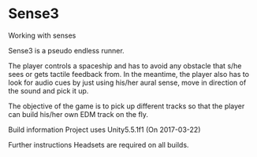 # Sense3
Working with senses

Sense3 is a pseudo endless runner.

The player controls a spaceship and has to avoid any obstacle that s/he sees or gets tactile feedback from. 
In the meantime, the player also has to look for audio cues by just using his/her aural sense, move in direction of the sound and pick it up.

The objective of the game is to pick up different tracks so that the player can build his/her own EDM track on the fly.


Build information
Project uses Unity5.5.1f1 (On 2017-03-22)

Further instructions
Headsets are required on all builds.

